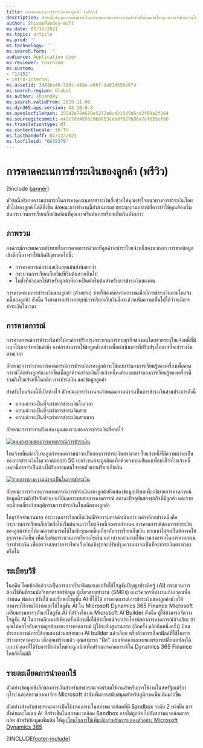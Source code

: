 ```yaml
---
title: การคาดคะเนการชำระเงินของลูกค้า (พรีวิว)
description: หัวข้อนี้อธิบายความสามารถในการคาดคะเนการชำระเงินซึ่งช่วยให้คุณเข้าใจแนวทางการชำระเงินโดยทั่วไปของลูกค้าได้ดียิ่งขึ้น ลักษณะการทำงานนี้ยังสามารถช่วยระบุสถานการณ์ที่ควรทำให้คุณต้องเริ่มต้นกระบวนการเรียกเก็บเงินก่อนที่คุณอาจเริ่มต้นการเรียกเก็บเงินดังกล่าว
author: ShivamPandey-msft
ms.date: 07/16/2021
ms.topic: article
ms.prod: ''
ms.technology: ''
ms.search.form: ''
audience: Application User
ms.reviewer: roschlom
ms.custom:
- "14151"
- intro-internal
ms.assetid: 3d43ba40-780c-459a-a66f-9a01d556e674
ms.search.region: Global
ms.author: shpandey
ms.search.validFrom: 2019-11-06
ms.dyn365.ops.version: AX 10.0.8
ms.openlocfilehash: 25542e72e620e5273a9cd215d5b6cd2f89a2f364
ms.sourcegitcommit: e42c7dd495829b0853cebdf827b86a7cf655cf86
ms.translationtype: HT
ms.contentlocale: th-TH
ms.lasthandoff: 07/17/2021
ms.locfileid: "6638379"
---
```

# <a name="customer-payment-predictions-preview"></a>การคาดคะเนการชำระเงินของลูกค้า (พรีวิว)

[!include [banner](../includes/banner.md)]

หัวข้อนี้อธิบายความสามารถในการคาดคะเนการชำระเงินซึ่งช่วยให้คุณเข้าใจแนวทางการชำระเงินโดยทั่วไปของลูกค้าได้ดียิ่งขึ้น ลักษณะการทำงานนี้ยังสามารถช่วยระบุสถานการณ์ที่ควรทำให้คุณต้องเริ่มต้นกระบวนการเรียกเก็บเงินก่อนที่คุณอาจเริ่มต้นการเรียกเก็บเงินดังกล่าว

## <a name="overview"></a>ภาพรวม

องค์กรมักจะพบความท้าทายในการคาดการณ์เวลาที่ลูกค้าจะชำระใบแจ้งหนี้ของพวกเขา การขาดข้อมูลเชิงลึกนี้อาจทำให้เกิดปัญหาต่อไปนี้:

- การคาดการณ์กระแสเงินสดแม่นยำน้อยกว่า
- กระบวนการเรียกเก็บเงินที่เริ่มต้นสายเกินไป
- ใบสั่งที่นำออกใช้สำหรับลูกค้าที่อาจเป็นค่าเริ่มต้นสำหรับการชำระเงินของตน

การคาดคะเนการชำระเงินของลูกค้า (ตัวอย่าง) ช่วยให้องค์กรคาดการณ์เมื่อมีการชำระเงินตามใบแจ้งหนี้ของลูกค้า ดังนั้น จึงสามารถสร้างกลยุทธ์การเรียกเก็บเงินซึ่งจะช่วยเพิ่มความเป็นไปได้ว่าจะมีการชำระเงินในเวลา

## <a name="predictions"></a>การคาดการณ์

การคาดการณ์การชำระเงินทำให้องค์กรปรับปรุงกระบวนการทางธุรกิจของตนโดยช่วยระบุใบแจ้งหนี้ที่มีแนวโน้มจะจ่ายเงินล่าช้า องค์กรสามารถใช้ข้อมูลดังกล่าวเพื่อดำเนินการที่ปรับปรุงโอกาสที่จะชำระเงินตามเวลา

ลักษณะการทำงานการคาดการณ์การชำระเงินของลูกค้าจะใช้แบบจำลองการเรียนรู้ของเครื่องเพื่อคาดการณ์ได้อย่างถูกต้องมากขึ้นเมื่อลูกค้าจะชำระเงินใบแจ้งหนี้คงค้าง แบบจำลองการเรียนรู้ของเครื่องนี้รวมถึงใบแจ้งหนี้ในอดีต การชำระเงิน และข้อมูลลูกค้า

สำหรับใบแจ้งหนี้ที่เปิดค้างไว้ ลักษณะการทำงานจะกำหนดความน่าจะเป็นการชำระเงินสามประการดังนี้

- ความน่าจะเป็นที่จะทำการชำระเงินในเวลา
- ความน่าจะเป็นที่จะทำการชำระเงินสาย
- ความน่าจะเป็นที่จะทำการชำระเงินสายมาก

ลักษณะการทำงานยังแสดงมุมมองรวมของการชำระเงินที่คาดไว้

[![มุมมองรวมของการคาดการณ์การชำระเงิน](./media/graphic-payment-reports.png)](./media/graphic-payment-reports.png)

ใบแจ้งหนี้แต่ละใบจะถูกกำหนดความน่าจะเป็นของการชำระเงินตรงเวลา ใบแจ้งหนี้ที่มีความน่าจะเป็นของการชำระเงินในเวลาน้อยกว่า 50 เปอร์เซนต์จะถูกติดแท็กด้วยวงกลมสีแดงเพื่อบ่งชี้ว่าใบแจ้งหนี้เหล่านี้อาจจำเป็นต้องได้รับความสนใจจากตัวแทนเรียกเก็บเงิน

[![รายการของความน่าจะเป็นในการชำระเงิน](./media/customer-pymnt-probability-list.png)](./media/customer-pymnt-probability-list.png)

ลักษณะการทำงานการคาดการณ์การชำระเงินของลูกค้ายังแสดงข้อมูลบริบทเพื่ออธิบายการคาดการณ์ ข้อมูลนี้รวมถึงปัจจัยด้านบนที่มีผลกระทบต่อการคาดการณ์ สถานะปัจจุบันของธุรกิจที่มีลูกค้า และรายละเอียดเกี่ยวกับพฤติกรรมการชำระเงินในอดีตของลูกค้า

ในธุรกิจจำนวนมาก กระบวนการเรียกเก็บเงินมีกิจกรรมการดำเนินการ กล่าวอีกอย่างหนึ่งคือ กระบวนการเรียกเก็บเงินจึงไม่เริ่มต้นจนกว่าใบแจ้งหนี้จะครบกำหนด การคาดการณ์ของการชำระเงินของลูกค้าช่วยให้องค์กรสามารถใช้ในเชิงรุกมากขึ้นเกี่ยวกับการเรียกเก็บเงิน พวกเขาไม่จำเป็นต้องรอให้ธุรกรรมเกิดขึ้น เพื่อเริ่มต้นกระบวนการเรียกเก็บเงิน แต่ เขาจะสามารถใช้ความสามารถในการคาดคะเนการชำระเงิน เพื่อตรวจสอบว่าการเรียกเก็บเงินเชิงรุกจะปรับปรุงความน่าจะเป็นที่จะชำระเงินตรงเวลาหรือไม่

## <a name="methodology"></a>ระเบียบวิธี

ในอดีต โดยปกติแล้วจะเป็นการยากที่จะพัฒนาและปรับใช้โซลูชันปัญญาประดิษฐ์ (AI) กระบวนการต้องใช้ทีมที่รวมนักวิทยาศาสตร์ข้อมูล ผู้เชี่ยวชาญทำงาน (SMEs) และวิศวกรที่มำงานเกินเวลาเพื่อกำหนด พัฒนา ปรับใช้ และรักษาโซลูชัน AI ที่ใช้ได้ การคาดการณ์การชำระเงินของลูกค้าช่วยให้สามารถใช้งานได้ง่ายและใช้โซลูชัน AI ใน Microsoft Dynamics 365 Finance Microsoft เตรียมรวมบรรจุภัณฑ์โซลูชัน AI ที่สร้างขึ้นบน Microsoft AI Builder ดังนั้น ผู้ใช้สามารถจัดวางโซลูชัน AI ในการคลิกเมาส์เพียงครั้งเดียวเพื่อใช้ประโยชน์จากประโยชน์ของการคาดการณ์อัจฉริยะ ถ้าคุณไม่พอใจกับความถูกต้องของการคาดการณ์ ผู้ใช้ระดับสูงสามารถ (อีกครั้ง คลิกอีกหนึ่งครั้ง) ป้อนประสบการณ์การใช้งานของส่วนขยายของ AI builder แล้วเลือก หรือล้างการเลือกฟิลด์ที่ใช้ในการสร้างการคาดคะเน เมื่อคุณพร้อมแล้ว คุณสามารถ "ฝึก" แบบจำลองและเผยแพร่การเปลี่ยนแปลงได้ แบบจำลองที่ได้รับการฝึกฝนใหม่จะถูกเบิกเพื่อสร้างการคาดการณ์ใน Dynamics 365 Finance โดยอัตโนมัติ

## <a name="release-details"></a>รายละเอียดการนำออกใช้

ตัวอย่างข้อมูลเชิงลึกของการเงินสำหรับสาธารณะจะพร้อมใช้งานสำหรับการใช้งานในสหรัฐอเมริกา ยุโรป และสหราชอาณาจักร Microsoft กำลังเพิ่มการสนับสนุนสำหรับภูมิภาคเพิ่มเติมมากขึ้น

ตัวอย่างสำหรับสาธารณะควรเปิดใช้งานเฉพาะในสภาพแวดล้อมที่มี Sandbox ระดับ 2 เท่านั้น การตั้งค่าและโมเดล AI ที่สร้างขึ้นในสภาพแวดล้อม Sandbox อาจไม่ถูกย้ายไปยังสภาพแวดล้อมการผลิต สำหรับข้อมูลเพิ่มเติม ให้ดู [เงื่อนไขการใช้เพิ่มเติมสำหรับการแสดงตัวอย่าง Microsoft Dynamics 365](../../fin-ops-core/fin-ops/get-started/public-preview-terms.md)

[!INCLUDE[footer-include](../../includes/footer-banner.md)]
